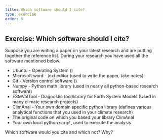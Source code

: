 ```yaml
---
title: Which software should I cite?
type: exercise
order: 6
---
```


## Exercise: Which software should I cite?
Suppose you are writing a paper on your latest research and are putting together the reference list. During your research you have used all the software mentioned below. 

- Ubuntu - Operating System ()
- Microsoft word - text editor (used to write the paper, take notes)
- Git - Version control software ()
- Numpy - Python math library (used in nearly all python-based research software)
- ESMValTool - Diagnostic tool/library for Earth System Models (Used in many climate research projects)
- ClimAnal - Your own domain specific python library (defines various analytical functions that you used in your climate research)
- The original code on which you based your library ClimAnal
- Your own local python script, used to execute the analysis

Which software would you cite and which not? Why?
